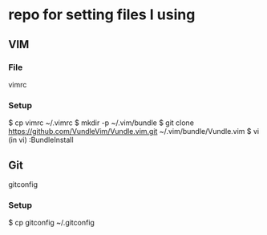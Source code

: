 # repo for setting files I using

## VIM
### File
vimrc
### Setup
$ cp vimrc ~/.vimrc
$ mkdir -p ~/.vim/bundle 
$ git clone https://github.com/VundleVim/Vundle.vim.git ~/.vim/bundle/Vundle.vim
$ vi
(in vi) :BundleInstall

## Git
gitconfig
### Setup
$ cp gitconfig ~/.gitconfig
